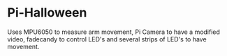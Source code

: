 # Pi-Halloween
Uses MPU6050 to measure arm movement, Pi Camera to have a modified video, fadecandy to control LED's and several strips of LED's to have movement.
